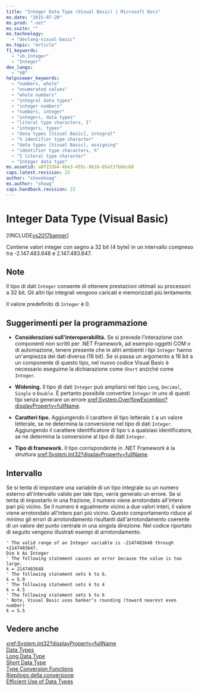 ```yaml
---
title: "Integer Data Type (Visual Basic) | Microsoft Docs"
ms.date: "2015-07-20"
ms.prod: ".net"
ms.suite: ""
ms.technology: 
  - "devlang-visual-basic"
ms.topic: "article"
f1_keywords: 
  - "vb.Integer"
  - "Integer"
dev_langs: 
  - "VB"
helpviewer_keywords: 
  - "numbers, whole"
  - "enumerated values"
  - "whole numbers"
  - "integral data types"
  - "integer numbers"
  - "numbers, integer"
  - "integers, data types"
  - "literal type characters, I"
  - "integers, types"
  - "data types [Visual Basic], integral"
  - "% identifier type character"
  - "data types [Visual Basic], assigning"
  - "identifier type characters, %"
  - "I literal type character"
  - "Integer data type"
ms.assetid: a8f233b4-4be3-455c-861b-05af2fbb6c60
caps.latest.revision: 22
author: "stevehoag"
ms.author: "shoag"
caps.handback.revision: 22
---
```

# Integer Data Type (Visual Basic)
[!INCLUDE[vs2017banner](../../../visual-basic/developing-apps/includes/vs2017banner.md)]

Contiene valori integer con segno a 32 bit \(4 byte\) in un intervallo compreso tra \-2.147.483.648 e 2.147.483.647.  
  
## Note  
 Il tipo di dati `Integer` consente di ottenere prestazioni ottimali su processori a 32 bit.  Gli altri tipi integrali vengono caricati e memorizzati più lentamente.  
  
 Il valore predefinito di `Integer` è 0.  
  
## Suggerimenti per la programmazione  
  
-   **Considerazioni sull'interoperabilità.** Se si prevede l'interazione con componenti non scritti per .NET Framework, ad esempio oggetti COM o di automazione, tenere presente che in altri ambienti i tipi `Integer` hanno un'ampiezza dei dati diversa \(16 bit\).  Se si passa un argomento a 16 bit a un componente di questo tipo, nel nuovo codice Visual Basic è necessario eseguirne la dichiarazione come `Short` anziché come `Integer`.  
  
-   **Widening.** Il tipo di dati `Integer` può ampliarsi nel tipo `Long`, `Decimal`, `Single` o `Double`.  È pertanto possibile convertire `Integer` in uno di questi tipi senza generare un errore <xref:System.OverflowException?displayProperty=fullName>.  
  
-   **Caratteri tipo.** Aggiungendo il carattere di tipo letterale `I` a un valore letterale, se ne determina la conversione nel tipo di dati `Integer`.  Aggiungendo il carattere identificatore di tipo `%` a qualsiasi identificatore, se ne determina la conversione al tipo di dati `Integer`.  
  
-   **Tipo di framework.** Il tipo corrispondente in .NET Framework è la struttura <xref:System.Int32?displayProperty=fullName>.  
  
## Intervallo  
 Se si tenta di impostare una variabile di un tipo integrale su un numero esterno all'intervallo valido per tale tipo, verrà generato un errore.  Se si tenta di impostarlo in una frazione, il numero viene arrotondato all'intero pari più vicino.  Se il numero è egualmente vicino a due valori interi, il valore viene arrotondato all'intero pari più vicino.  Questo comportamento riduce al minimo gli errori di arrotondamento risultanti dall'arrotondamento coerente di un valore del punto centrale in una singola direzione.  Nel codice riportato di seguito vengono illustrati esempi di arrotondamento.  
  
```  
' The valid range of an Integer variable is -2147483648 through +2147483647.  
Dim k As Integer  
' The following statement causes an error because the value is too large.  
k = 2147483648  
' The following statement sets k to 6.  
k = 5.9  
' The following statement sets k to 4  
k = 4.5  
' The following statement sets k to 6  
' Note, Visual Basic uses banker’s rounding (toward nearest even number)  
k = 5.5  
```  
  
## Vedere anche  
 <xref:System.Int32?displayProperty=fullName>   
 [Data Types](../../../visual-basic/language-reference/data-types/data-type-summary.md)   
 [Long Data Type](../../../visual-basic/language-reference/data-types/long-data-type.md)   
 [Short Data Type](../../../visual-basic/language-reference/data-types/short-data-type.md)   
 [Type Conversion Functions](../../../visual-basic/language-reference/functions/type-conversion-functions.md)   
 [Riepilogo della conversione](../../../visual-basic/language-reference/keywords/conversion-summary.md)   
 [Efficient Use of Data Types](../../../visual-basic/programming-guide/language-features/data-types/efficient-use-of-data-types.md)